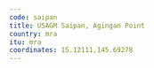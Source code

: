 ```yaml
---
code: saipan
title: USAGM Saipan, Agingan Point
country: mra
itu: mra
coordinates: 15.12111,145.69278
---
```

